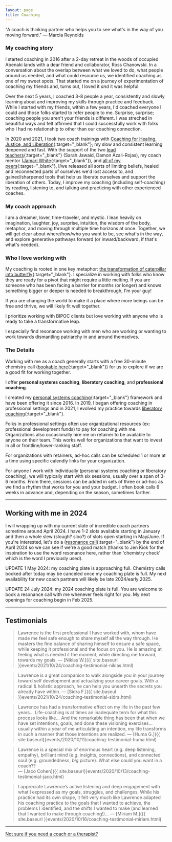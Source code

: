 ```yaml
---
layout: page
title: Coaching
---
```


<!-- "A great coach tells you what you need to hear not what you want to hear." — Sagi Kalev -->

"A coach is thinking partner who helps you to see what's in the way of you moving forward." — Marcia Reynolds


### My coaching story

I started coaching in 2016 after a 2-day retreat in the woods of occupied Abenaki lands with a dear friend and collaborator, Ross Chanowski. In a conversation about the overlap between what we loved to do, what people around us needed, and what could resource us, we identified coaching as one of my sweet spots. That started me on a journey of experimentation of coaching my friends and, turns out, I loved it *and* it was helpful.

Over the next 5 years, I coached 3-8 people a year, consistently and slowly learning about and improving my skills through practice and feedback. While I started with my friends, within a few years, I'd coached everyone I could and those folks started to refer people to me. Surprise, surprise; coaching people you aren't your friends is different. I was streched in beautiful ways and felt affirmed that I could successfully work with folks who I had no relationship to other than our coaching connection. 

In 2020 and 2021, I took two coach trainings with [Coaching for Healing, Justice, and Liberation](https://healingjusticeliberation.org/){:target="_blank"}; my slow and consistent learning deepened and fast. With the support of the two [lead teachers](https://www.healingjusticeliberation.org/aboutus){:target="_blank"} (Sarah Jawaid, Damon Azali-Rojas), my coach mentor ([Jamari White](https://www.blackancestralhealing.com/about){:target="_blank"}), and [all of my peers](https://www.instagram.com/p/CXfLCrarir2/){:target="_blank"}, I/we released all sorts of limiting beliefs, healed and reconnected parts of ourselves we'd lost access to, and gained/sharpened tools that help us liberate ourselves and support the liberation of others. Today, I improve my coaching (including self-coaching) by reading, listening to, and talking and practicing with other experienced coaches.


### My coach approach

I am a dreamer, lover, time-traveler, and mystic. I lean heavily on imagination, laughter, joy, surprise, intuition, the wisdom of the body, metaphor, and moving through multiple time horizons at once. Together, we will get clear about where/how/who you want to be, see what's in the way, and explore generative pathways forward (or inward/backward, if that's what's needed). 


### Who I love working with

My coaching is rooted in one key metaphor: [the transformation of caterpillar into butterfly](https://www.youtube.com/watch?v=FS7Zuq6LScc){:target="_blank"}. I specialize in working with folks who know they are ready for a pivot that might require a little melting. If you are someone who has been facing a barrier for months (or longer) and knows something bigger or deeper is needed to breakthrough, I'm your guy! 

If you are changing the world to make it a place where more beings can be free and thrive, we will likely fit well together. 

I prioritize working with BIPOC clients but love working with anyone who is ready to take a transformative leap. 

I especially find resonance working with men who are working or wanting to work towards dismantling patriarchy in and around themselves.

### The Details

Working with me as a coach generally starts with a free 30-minute chemistry call ([bookable here](https://calendly.com/lqb2co/coaching-chemistry-call){:target="_blank"}) for us to explore if we are a good fit for working together.

I offer **personal systems coaching**, **liberatory coaching**, and **professional coaching**. 

I created my [personal systems coaching](https://docs.google.com/document/d/1TkkuWMfPaB0wcUFwisYbj-znRdkJl2mBFIUpMMeefSU/edit?usp=sharing){:target="_blank"} framework and have been offering it since 2016. In 2019, I began offering coaching in professional settings and in 2021, I evolved my practice towards [liberatory coaching](https://www.healingjusticeliberation.org/aboutus){:target="_blank"}.

<!-- I have been offering professional coaching since 2019 and [liberatory coaching](https://www.healingjusticeliberation.org/aboutus){:target="_blank"} (training scheduled to complete in Jan 2022) since 2021. I will describe the pathways on our consultation call and if we move forward, we'll make a decision on one or a blended apporach before our first full coaching session. You can find pricing information [here](https://docs.google.com/document/d/1sxujZckhY8eIfNRIc_MlCGRGsrQ9t5slfItcBJCF92w/edit?usp=sharing){:target="_blank"} for individual coaching.
 -->

<!-- For more about **liberatory coaching**, please see [the Coaching for Healing, Justice, and Liberation website](https://www.healingjusticeliberation.org/aboutus){:target="_blank"}. 
 -->
<!-- I offer **professional coaching** to support people in their work context(s). --> Folks in professional settings often use organizational resources (ex: professional development funds) to pay for coaching with me. Organizations also occasionally hire me on retainer to be available to anyone on their team. This works well for organizations that want to invest in all or frontline/lower-ranking staff. <!-- In both cases, I use my [sliding scale organizational consulting rates](https://docs.google.com/document/d/1X0WiPZ8srwWC6SZrD9qVsmDTNQ4gW6YWbDw4tammFU8/edit){:target="_blank"} to set a compensation amount. If what you're looking for doesn't exactly fit how I typically offer professional coaching, please [reach out]({{ site.baseurl }}/contact) and let's see what's possible.  -->

For organizations with retainers, ad-hoc calls can be scheduled 1 or more at a time using specific calendly links for your organization. 

For anyone I work with individually (personal systems coaching or liberatory coaching), we will typically start with six sessions, usually over a span of 3-6 months. From there, sessions can be added in sets of three or ad-hoc as we find a rhythm that works for you and your budget. I often book calls 6 weeks in advance and, depending on the season, sometimes farther. 

<center><hr></center>

## Working with me in 2024

I will wrapping up with my current slate of incredible coach partners sometime around April 2024.  I have 1-2 slots available starting in January and then a whole slew (slough? sloo?) of slots open starting in May/June. If you're interested, let's do a ([resonance call](https://calendly.com/lqb2co/coaching-chemistry-call){:target="_blank"} by the end of April 2024 so we can see if we're a good match (thanks to Jen Kiok for the inspiration to use the word resonance here, rather than 'chemistry check' which is the word I previously used).

UPDATE 1 May 2024: my coaching plate is approaching full. Chemistry calls booked after today may be canceled once my coaching plate is full. My next availability for new coach partners will likely be late 2024/early 2025. 

UPDATE 24 July 2024: my 2024 coaching plate is full. You are welcome to book a resonance call with me whenever feels right for you. My next openings for coaching begin in Feb 2025. 


<!-- <a href="https://docs.google.com/document/d/13xo9AVBAwLvDvbbsAz75qYpcb1vpnCh_IYxLE8zlRbA/edit#heading=h.u8d6ynd4gbr2" target="_blank">Here's a rundown of what it could look like to work with me in 2023.</a> -->

<!-- My coaching plate for 2022 is full and I am beginning to plan out my coaching schedule for 2023. If you are interested in working with me as a coach next year, please add yourself to the waitlist <a href="https://forms.gle/hBX8mk92zdbox8UK9" target="_blank">here</a>. You'll hear word in November or December about how to get yourself off the waitlist and into a slot! -->

<center><hr></center>


## Testimonials


> Lawrence is the first professional I have worked with, whom have made me feel safe enough to share myself all the way through. He masters the fine balance of sharing himself to ensure a safe space, while keeping it professional and the focus on you. He is amazing at feeling what is needed it the moment, while directing me forward, towards my goals. — [Niklas W.]({{ site.baseurl }}events/2021/10/24/coaching-testimonial-niklas.html) 

> Lawrence is a great companion to walk alongside you in your journey toward self development and actualizing your career goals. With a radical & holistic approach, he can help you unearth the secrets you already have within. — [Sidra F.]({{ site.baseul }}events/2021/10/24/coaching-testimonial-sidra.html)

> Lawrence has had a transformative effect on my life in the past few years... Life-coaching is at times an inadequate term for what this process looks like... And the remarkable thing has been that when we have set intentions, goals, and done these visioning exercises... usually within a year of me articulating an intention, my life transforms in such a manner that those intentions are realized. — [Huma G.]({{ site.baseurl}}events/2020/10/11/coaching-testimonial-huma.html)

> Lawrence is a special mix of enormous heart (e.g. deep listening, empathy), brilliant mind (e.g. insights, connections), and connected soul (e.g. groundedness, *big* picture). What else could you want in a coach??<br>
— [Jaco Cohen]({{ site.baseurl}}events/2020/10/13/coaching-testimonial-jaco.html)

> I appreciate Lawrence’s active listening and deep engagement with what I expressed as my goals, struggles, and challenges. While his practice had its own shape, it felt very much like Lawrence adapted his coaching practice to the goals that I wanted to achieve, the problems I identified, and the shifts I wanted to make (and learned that I wanted to make through coaching!)...
— [Miriam M.]({{ site.baseurl }}events/2020/10/16/coaching-testimonial-miriam.html)




<center><hr></center>

[Not sure if you need a coach or a therapist?](https://blog.zencare.co/life-coach-vs-therapist/#:~:text=The%20major%20difference%20between%20therapy,on%20setting%20and%20achieving%20goals)